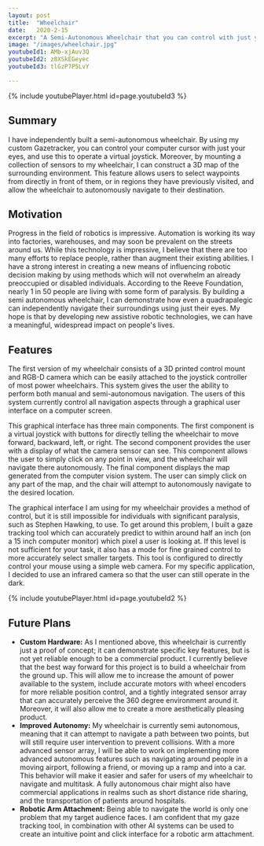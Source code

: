```yaml
---
layout: post
title:  "Wheelchair"
date:   2020-2-15
excerpt: "A Semi-Autonomous Wheelchair that you can control with just your eyes"
image: "/images/wheelchair.jpg"
youtubeId1: AMb-xjAuv3Q
youtubeId2: z8XSkEGeyec
youtubeId3: tlGzP7P5LvY

---
```

{% include youtubePlayer.html id=page.youtubeId3 %}

## Summary
I have independently built a semi-autonomous wheelchair. By using my custom Gazetracker, you can control your computer cursor with just your eyes, and use this to operate a virtual joystick. Moreover, by mounting a collection of sensors to my wheelchair, I can construct a 3D map of the surrounding environment. This feature allows users to select waypoints from directly in front of them, or in regions they have previously visited, and allow the wheelchair to autonomously navigate to their destination.

## Motivation
Progress in the field of robotics is impressive. Automation is working its way into factories, warehouses, and may soon be prevalent on the streets around us. While this technology is impressive, I believe that there are too many efforts to replace people, rather than augment their existing abilities. I have a strong interest in creating a new means of influencing robotic decision making by using methods which will not overwhelm an already preoccupied or disabled individuals. According to the Reeve Foundation, nearly 1 in 50 people are living with some form of paralysis. By building a semi autonomous wheelchair, I can demonstrate how even a quadrapalegic can independently navigate their surroundings using just their eyes. My hope is that by developing new assistive robotic technologies, we can have a meaningful, widespread impact on people's lives. 

## Features
The first version of my wheelchair consists of a 3D printed control mount and RGB-D camera which can be easily attached to the joystick controller of most power wheelchairs. This system gives the user the ability to perform both manual and semi-autonomous navigation. The users of this system currently control all navigation aspects through a graphical user interface on a computer screen.

This graphical interface has three main components. The first component is a virtual joystick with buttons for directly telling the wheelchair to move forward, backward, left, or right. The second component provides the user with a display of what the camera sensor can see. This component allows the user to simply click on any point in view, and the wheelchair will navigate there autonomously. The final component displays the map generated from the computer vision system. The user can simply click on any part of the map, and the chair will attempt to autonomously navigate to the desired location.

The graphical interface I am using for my wheelchair provides a method of control, but it is still impossible for individuals with significant paralysis, such as Stephen Hawking, to use. To get around this problem, I built a gaze tracking tool which can accurately predict to within around half an inch (on a 15 inch computer monitor) which pixel a user is looking at. If this level is not sufficient for your task, it also has a mode for fine grained control to more accurately select smaller targets. This tool is configured to directly control your mouse using a simple web camera. For my specific application, I decided to use an infrared camera so that the user can still operate in the dark.


{% include youtubePlayer.html id=page.youtubeId2 %}


## Future Plans
- **Custom Hardware:**  As I mentioned above, this wheelchair is currently just a proof of concept; it can demonstrate specific key features, but is not yet reliable enough to be a commercial product. I currently believe that the best way forward for this project is to build a wheelchair from the ground up. This will allow me to increase the amount of power available to the system, include accurate motors with wheel encoders for more reliable position control, and a tightly integrated sensor array that can accurately perceive the 360 degree environment around it. Moreover, it will also allow me to create a more aesthetically pleasing product.
- **Improved Autonomy:** My wheelchair is currently semi autonomous, meaning that it can attempt to navigate a path between two points, but will still require user intervention to prevent collisions. With a more advanced sensor array, I will be able to work on implementing more advanced autonomous features such as navigating around people in a moving airport, following a friend, or moving up a ramp and into a car. This behavior will make it easier and safer for users of my wheelchair to navigate and multitask. A fully autonomous chair might also have commercial applications in realms such as short distance ride sharing, and the transportation of patients around hospitals.
- **Robotic Arm Attachment:**  Being able to navigate the world is only one problem that my target audience faces. I am confident that my gaze tracking tool, in combination with other AI systems can be used to create an intuitive point and click interface for a robotic arm attachment.
